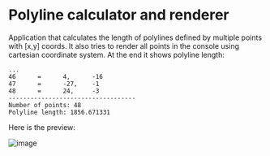 # Polyline calculator and renderer

Application that calculates the length of polylines defined by multiple points with [x,y] coords. It also tries to render all points in the console using cartesian coordinate system.
At the end it shows polyline length:
```
...
46      =      4,      -16
47      =      -27,    -1
48      =      24,     -3
-----------------------------------
Number of points: 48
Polyline length: 1856.671331
```


Here is the preview:

![image](https://user-images.githubusercontent.com/19817784/117897131-630b0c00-b2c2-11eb-95d3-2580a5afdb12.png)
